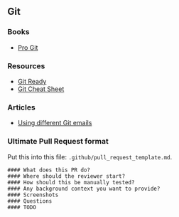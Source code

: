 ## Git

### Books

- [Pro Git](https://git-scm.com/book/en/v2)

### Resources

- [Git Ready](http://gitready.com/)
- [Git Cheat Sheet](https://www.git-tower.com/blog/git-cheat-sheet)

### Articles

- [Using different Git emails](https://pliutau.com/using-different-git-emails/)

### Ultimate Pull Request format

Put this into this file: `.github/pull_request_template.md`.

```
#### What does this PR do?
#### Where should the reviewer start?
#### How should this be manually tested?
#### Any background context you want to provide?
#### Screenshots
#### Questions
#### TODO
```
